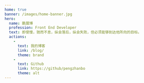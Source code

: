 ```yaml
---
home: true
banner: /images/home-banner.jpg
hero: 
  name: 鹏展博
  profession: Front End Developer
  text: 即使慢，驰而不息，纵会落后，纵会失败，但必须能够到达他所向的目标。
  actions: 
    - 
      text: 我的博客
      link: /blog/
      theme: brand
    - 
      text: Github
      link: https://github/pengzhanbo
      theme: alt
---
```

